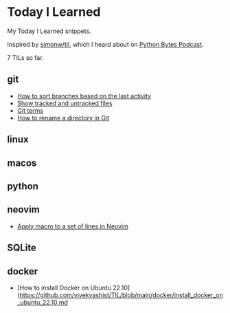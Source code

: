 # Today I Learned

My Today I Learned snippets. 

Inspired by [simonw/til](https://github.com/simonw/til), which I heard about on [Python Bytes Podcast](https://pythonbytes.fm/).

7 TILs so far.

## git

* [How to sort branches based on the last activity](https://github.com/vivekvashist/TIL/blob/main/git/how_to_sort_branches_based_on_last_activity.md)
* [Show tracked and untracked files](https://github.com/vivekvashist/TIL/blob/main/git/show_tracked_and_untracked_files.md)
* [Git terms](https://github.com/vivekvashist/TIL/blob/main/git/git_terms.md)
* [How to rename a directory in Git](https://github.com/vivekvashist/TIL/blob/main/git/rename_directory_in_git.md)

## linux

## macos

## python

## neovim
* [Apply macro to a set of lines in Neovim](https://github.com/vivekvashist/TIL/blob/main/vim/apply_macro_to_a_set_of_lines.md)

## SQLite

## docker
* [How to install Docker on Ubuntu 22.10](https://github.com/vivekvashist/TIL/blob/main/docker/install_docker_on_ubuntu_22.10.md
